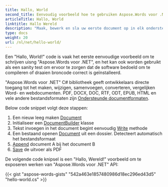 ```yaml
---
title: Hallo, World
second_title: Eenvoudig voorbeeld hoe te gebruiken Aspose.Words voor .NET
articleTitle: Hallo, World
linktitle: Hallo Wereld
description: "Maak, bewerk en sla uw eerste document op in elk ondersteund formaat met behulp van Aspose.Words voor .NET om haar eenvoud en kracht te ervaren in C#."
type: docs
weight: 20
url: /nl/net/hello-world/
---
```


Een "Hallo, World!" code is vaak het eerste eenvoudige voorbeeld om te schrijven uisng "Aspose.Words voor .NET", en het kan ook worden gebruikt als een sanity test om ervoor te zorgen dat de software bedoeld om te compileren of draaien broncode correct is geïnstalleerd.

"Aspose.Words voor .NET" C# bibliotheek geeft ontwikkelaars directe toegang tot het maken, wijzigen, samenvoegen, converteren, vergelijken Word- en webdocumenten. PDF, DOCX, DOC, RTF, ODT, EPUB, HTML en vele andere bestandsformaten zijn [Ondersteunde documentformaten](/words/nl/net/supported-document-formats/).

Below code snippet volgt deze stappen:

1. Een nieuw leeg maken [Document](https://reference.aspose.com/words/net/aspose.words/document)
1. Initialiseer een [DocumentBuilder](https://reference.aspose.com/words/net/aspose.words/documentbuilder/) klasse
1. Tekst invoegen in het document begint eenvoudig [Write](https://reference.aspose.com/words/net/aspose.words/documentbuilder/write/) methode
1. Een bestaand openen [Document](https://reference.aspose.com/words/net/aspose.words/document/document/) uit een dossier. Detecteert automatisch het bestandsformaat
1. [Append](https://reference.aspose.com/words/net/aspose.words/document/appenddocument/) document A bij het document B
1. [Save](https://reference.aspose.com/words/net/aspose.words/document/save/) de uitvoer als PDF

De volgende code knipsel is een "Hallo, Wereld!" voorbeeld om te exposeren werken van "Aspose.Words voor .NET" API:

{{< gist "aspose-words-gists" "542a463e1857480986d18ec296ed43d5" "hello-world.cs" >}}
